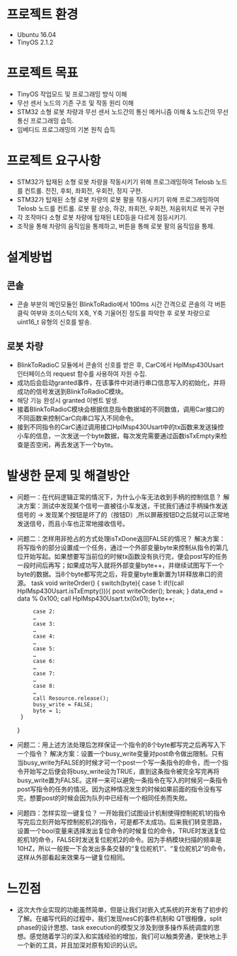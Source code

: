 # 프로젝트 환경
 - Ubuntu 16.04
 - TinyOS 2.1.2

# 프로젝트 목표
 -	TinyOS 작업모드 및 프로그래밍 방식 이해
 -	무선 센서 노드의 기존 구조 및 작동 원리 이해
 -	STM32 소형 로봇 차량과 무선 센서 노드간의 통신 메커니즘 이해 & 노드간의 무선 통신 프로그래밍 습득.
 -	임베디드 프로그래밍의 기본 원칙 습득

# 프로젝트 요구사항
 -	STM32가 탑재된 소형 로봇 차량을 작동시키기 위해 프로그래밍하여 Telosb 노드를 컨트롤. 전진, 후퇴, 좌회전, 우회전, 정지 구현.
 -	STM32가 탑재된 소형 로봇 차량의 로봇 팔을 작동시키기 위해 프로그래밍하여 Telosb 노드를 컨트롤. 로봇 팔 상승, 하강, 좌회전, 우회전, 처음위치로 복귀 구현
 -	각 조작마다 소형 로봇 차량에 탑재된 LED등을 다르게 점등시키기.
 -	 조작을 통해 차량의 움직임을 통제하고, 버튼을 통해 로봇 팔의 움직임을 통제.

# 설계방법
 ## 콘솔
  - 콘솔 부분의 메인모듈인 BlinkToRadio에서 100ms 시간 간격으로 콘솔의 각 버튼 클릭 여부와 조이스틱의 X축, Y축 기울어진 정도를 파악한 후 로봇 차량으로 uint16_t 유형의 신호를 발송.
 ## 로봇 차량
  - BlinkToRadioC 모듈에서 콘솔의 신호를 받은 후, CarC에서 HplMsp430Usart 인터페이스의 request 함수를 사용하여 자원 수집.
  - 成功后会启动granted事件，在该事件中对进行串口信息写入的初始化，并将成功的信号发送到BlinkToRadioC模块。
  - 해당 기능 완성시 granted 이벤트 발생. 
  - 接着BlinkToRadioC模块会根据信息指令数据域的不同数值，调用Car接口的不同函数来控制CarC向串口写入不同命令。
  - 接到不同指令的CarC通过调用接口HplMsp430Usart中的tx函数来发送操控小车的信息，一次发送一个byte数据，每次发完需要通过函数isTxEmpty来检查是否空闲，再去发送下一个byte。

# 발생한 문제 및 해결방안
 - 问题一：在代码逻辑正常的情况下，为什么小车无法收到手柄的控制信息？
解决方案：测试中发现某个信号一直被往小车发送，干扰我们通过手柄操作发送信号的 -> 发现某个按钮是坏了的（按钮D）,所以屏蔽按钮D之后就可以正常地发送信号，而且小车也正常地接收信号。
 - 问题二：怎样用非抢占的方式处理isTxDone返回FALSE的情况？
解决方案：将写指令的部分设置成一个任务，通过一个外部变量byte来控制从指令的第几位开始写起。如果想要写当前位的时候tx函数没有执行完，便会post写的任务一段时间后再写；如果成功写入就将外部变量byte++，并继续试图写下一个byte的数据。当8个byte都写完之后，将变量byte重新置为1并释放串口的资源。
        task void writeOrder()
	{
		switch(byte){
			case 1:
			if(!(call HplMsp430Usart.isTxEmpty())){
				post writeOrder();
				break;
			}
			data_end = data % 0x100;
			call HplMsp430Usart.tx(0x01);
			byte++;
        
			case 2:
			…
			case 3:
			…
			case 4:
			…
			case 5:
			…
			case 6:
			…
			case 7:
			…
			case 8:
			…
			call Resource.release();
			busy_write = FALSE;
			byte = 1;			
		}
	}
 - 问题二：用上述方法处理后怎样保证一个指令的8个byte都写完之后再写入下一个指令？
解决方案：设置一个busy_write变量对post命令做出限制。只有当busy_write为FALSE的时候才可一个post一个写一条指令的命令，而一个指令开始写之后便会将busy_write设为TRUE，直到这条指令被完全写完再将busy_write置为FALSE。这样一来可以避免一条指令在写入的时候另一条指令post写指令的任务的情况。因为这种情况发生的时候如果前面的指令没有写完，想要post的时候会因为队列中已经有一个相同任务而失败。
 - 问题四：怎样实现一键复位？
一开始我们试图设计机制使得控制舵机1的指令写完后立刻开始写控制舵机2的指令，可是都不太成功。后来我们转变思路，设置一个bool变量来选择发出复位命令的时候复位的命令，TRUE时发送复位舵机1的命令，FALSE时发送复位舵机2的命令。因为手柄模块扫描的频率是10HZ，所以一般按一下会发出多条交替的“复位舵机1”、“复位舵机2”的命令，这样从外部看起来效果与一键复位相同。

# 느낀점
 - 这次大作业实现的功能虽然简单，但是让我们对嵌入式系统的开发有了初步的了解。在编写代码的过程中，我们发现nesC的事件机制和 QT很相像，split phase的设计思想、task execution的模型又涉及到很多操作系统调度的思想。感觉随着学习的深入和实践经验的增加，我们可以触类旁通，更快地上手一个新的工具，并且加深对原有知识的认识。
